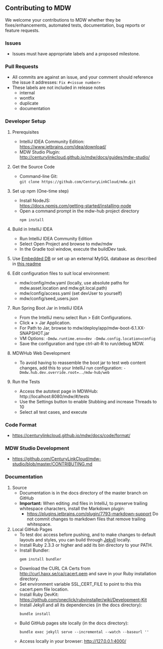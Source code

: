 ## Contributing to MDW
We welcome your contributions to MDW whether they be fixes/enhancements, automated tests, documentation, bug reports or feature requests.

### Issues
  - Issues must have appropriate labels and a proposed milestone.

### Pull Requests
  - All commits are against an issue, and your comment should reference the issue it addresses: `Fix #<issue number>`
  - These labels are not included in release notes
    - internal
    - wontfix
    - duplicate
    - documentation

### Developer Setup
1. Prerequisites
   - IntelliJ IDEA Community Edition:                              
     https://www.jetbrains.com/idea/download/
   - MDW Studio Plugin:   
     http://centurylinkcloud.github.io/mdw/docs/guides/mdw-studio/

2. Get the Source Code
   - Command-line Git:  
     `git clone https://github.com/CenturyLinkCloud/mdw.git`

3. Set up npm (One-time step)
   - Install NodeJS:                                                                     
     https://docs.npmjs.com/getting-started/installing-node
   - Open a command prompt in the mdw-hub project directory
     ```
     npm install
     ```

4. Build in IntelliJ IDEA
   - Run IntelliJ IDEA Community Edition
   - Select Open Project and browse to mdw/mdw
   - In the Gradle tool window, execute the buildDev task.

5. Use [Embedded DB](/mdw-workflow/assets/com/centurylink/mdw/db/readme.md) or set up an external MySQL database as described in [this readme](/mdw/database/mysql/readme.txt)

6. Edit configuration files to suit local environment:
   - mdw/config/mdw.yaml (locally, use absolute paths for mdw.asset.location and mdw.git.local.path)
   - mdw/config/access.yaml (set devUser to yourself)
   - mdw/config/seed_users.json

7. Run Spring Boot Jar in IntelliJ IDEA
   - From the IntelliJ menu select Run > Edit Configurations.
   - Click **+** > Jar Application.
   - For Path to Jar, browse to mdw/deploy/app/mdw-boot-6.1.XX-SNAPSHOT.jar
   - VM Options: `-Dmdw.runtime.env=dev -Dmdw.config.location=config`
   - Save the configuration and type ctrl-alt-R to run/debug MDW.

8. MDWHub Web Development
   - To avoid having to reassemble the boot jar to test web content changes, add this to your IntelliJ run configuration:
     `-Dmdw.hub.dev.override.root=../mdw-hub/web`

9. Run the Tests
   - Access the autotest page in MDWHub:
     http://localhost:8080/mdw/#/tests
   - Use the Settings button to enable Stubbing and increase Threads to 10
   - Select all test cases, and execute

### Code Format
   - https://centurylinkcloud.github.io/mdw/docs/code/format/

### MDW Studio Development
   - https://github.com/CenturyLinkCloud/mdw-studio/blob/master/CONTRIBUTING.md

### Documentation
1. Source
   - Documentation is in the docs directory of the master branch on GitHub
   - **Important:** When editing .md files in IntelliJ, to preserve trailing whitespace characters, install the Markdown plugin:
     - https://plugins.jetbrains.com/plugin/7793-markdown-support
     Do not commit changes to markdown files that remove trailing whitespace.
2. Local GitHub Pages
   - To test doc access before pushing, and to make changes to default layouts and styles, you can build through [Jekyll](https://help.github.com/articles/about-github-pages-and-jekyll/) locally.
   - Install Ruby 2.3.3 or higher and add its bin directory to your PATH.
   - Install Bundler:
     ```
     gem install bundler
     ```
   - Download the CURL CA Certs from http://curl.haxx.se/ca/cacert.pem and save in your Ruby installation directory.
   - Set environment variable SSL_CERT_FILE to point to this this cacert.pem file location.
   - Install Ruby DevKit: https://github.com/oneclick/rubyinstaller/wiki/Development-Kit
   - Install Jekyll and all its dependencies (in the docs directory):
     ```
     bundle install
     ```
   - Build GitHub pages site locally (in the docs directory):
     ```
     bundle exec jekyll serve --incremental --watch --baseurl ''
     ```
   - Access locally in your browser:
     http://127.0.0.1:4000/
